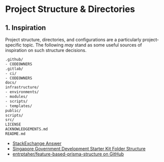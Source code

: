 # Project Structure & Directories

## 1. Inspiration

Project structure, directories, and configurations are a particularly
project-specific topic. The following _may_ stand as some useful sources of
inspiration on such structure decisions.

```txt
.github/
- CODEOWNERS
.gitlab/
- ci/
- CODEOWNERS
docs/
infrastructure/
- environments/
- modules/
- scripts/
- templates/
public/
scripts/
src/
LICENSE
ACKNOWLEDGEMENTS.md
README.md
```

- [StackExchange Answer](https://softwareengineering.stackexchange.com/questions/86914/whats-the-best-structure-for-a-repository/392461#392461)
- [Singapore Government Development Starter Kit Folder Structure](https://start.open.gov.sg/docs/concepts/folder-structure)
- [entrptaher/feature-based-prisma-structure on GitHub](https://github.com/entrptaher/feature-based-prisma-structure/blob/master/docs/project-structure.md)
